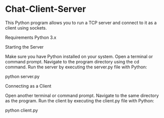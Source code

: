 # Chat-Client-Server
This Python program allows you to run a TCP server and connect to it as a client using sockets.


Requirements
Python 3.x


Starting the Server

Make sure you have Python installed on your system.
Open a terminal or command prompt.
Navigate to the program directory using the cd command.
Run the server by executing the server.py file with Python:

python server.py


Connecting as a Client

Open another terminal or command prompt.
Navigate to the same directory as the program.
Run the client by executing the client.py file with Python:

python client.py